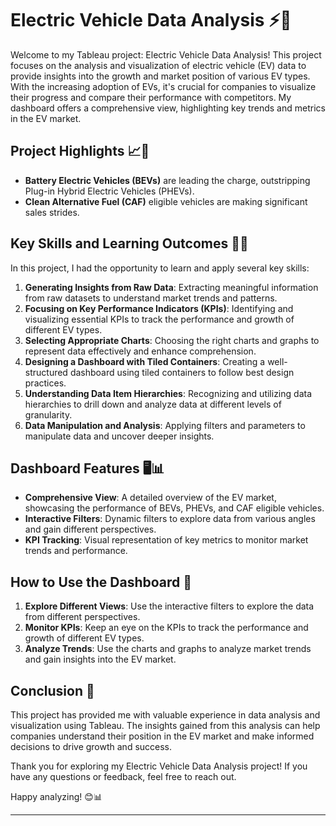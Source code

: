 # Electric Vehicle Data Analysis ⚡🚗

Welcome to my Tableau project: Electric Vehicle Data Analysis! This project focuses on the analysis and visualization of electric vehicle (EV) data to provide insights into the growth and market position of various EV types. With the increasing adoption of EVs, it's crucial for companies to visualize their progress and compare their performance with competitors. My dashboard offers a comprehensive view, highlighting key trends and metrics in the EV market.

## Project Highlights 📈🌱

- **Battery Electric Vehicles (BEVs)** are leading the charge, outstripping Plug-in Hybrid Electric Vehicles (PHEVs).
- **Clean Alternative Fuel (CAF)** eligible vehicles are making significant sales strides.

## Key Skills and Learning Outcomes 🧠💡

In this project, I had the opportunity to learn and apply several key skills:

1. **Generating Insights from Raw Data**: Extracting meaningful information from raw datasets to understand market trends and patterns.
2. **Focusing on Key Performance Indicators (KPIs)**: Identifying and visualizing essential KPIs to track the performance and growth of different EV types.
3. **Selecting Appropriate Charts**: Choosing the right charts and graphs to represent data effectively and enhance comprehension.
4. **Designing a Dashboard with Tiled Containers**: Creating a well-structured dashboard using tiled containers to follow best design practices.
5. **Understanding Data Item Hierarchies**: Recognizing and utilizing data hierarchies to drill down and analyze data at different levels of granularity.
6. **Data Manipulation and Analysis**: Applying filters and parameters to manipulate data and uncover deeper insights.

## Dashboard Features 🖥️📊

- **Comprehensive View**: A detailed overview of the EV market, showcasing the performance of BEVs, PHEVs, and CAF eligible vehicles.
- **Interactive Filters**: Dynamic filters to explore data from various angles and gain different perspectives.
- **KPI Tracking**: Visual representation of key metrics to monitor market trends and performance.

## How to Use the Dashboard 🚀

1. **Explore Different Views**: Use the interactive filters to explore the data from different perspectives.
2. **Monitor KPIs**: Keep an eye on the KPIs to track the performance and growth of different EV types.
3. **Analyze Trends**: Use the charts and graphs to analyze market trends and gain insights into the EV market.

## Conclusion 🎯

This project has provided me with valuable experience in data analysis and visualization using Tableau. The insights gained from this analysis can help companies understand their position in the EV market and make informed decisions to drive growth and success.

Thank you for exploring my Electric Vehicle Data Analysis project! If you have any questions or feedback, feel free to reach out.

Happy analyzing! 😊📊

---

